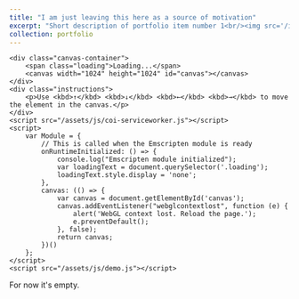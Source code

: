 ```yaml
---
title: "I am just leaving this here as a source of motivation"
excerpt: "Short description of portfolio item number 1<br/><img src='/images/500x300.png'>"
collection: portfolio
---
```


    <div class="canvas-container">
        <span class="loading">Loading...</span>
        <canvas width="1024" height="1024" id="canvas"></canvas>
    </div>
    <div class="instructions">
        <p>Use <kbd>↑</kbd> <kbd>↓</kbd> <kbd>←</kbd> <kbd>→</kbd> to move the element in the canvas.</p>
    </div>
    <script src="/assets/js/coi-serviceworker.js"></script>
    <script>
        var Module = {
            // This is called when the Emscripten module is ready
            onRuntimeInitialized: () => {
                console.log("Emscripten module initialized");
                var loadingText = document.querySelector('.loading');
                loadingText.style.display = 'none';
            },
            canvas: (() => {
                var canvas = document.getElementById('canvas');
                canvas.addEventListener("webglcontextlost", function (e) {
                    alert('WebGL context lost. Reload the page.');
                    e.preventDefault();
                }, false);
                return canvas;
            })()
        };
    </script>
    <script src="/assets/js/demo.js"></script>

For now it's empty.
